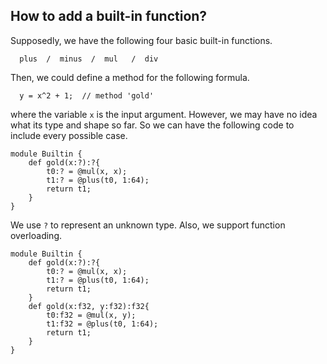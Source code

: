 ## How to add a built-in function?

Supposedly, we have the following four basic built-in functions.

```
  plus  /  minus  /  mul   /  div
```

Then, we could define a method for the following formula.

```
  y = x^2 + 1;  // method 'gold'
```

where the variable `x` is the input argument.  However, we may have no idea
what its type and shape so far.  So we can have the following code to include
every possible case.

```
module Builtin {
    def gold(x:?):?{
        t0:? = @mul(x, x);
        t1:? = @plus(t0, 1:64);
        return t1;
    }
}
```

We use `?` to represent an unknown type.  Also, we support function overloading.

```
module Builtin {
    def gold(x:?):?{
        t0:? = @mul(x, x);
        t1:? = @plus(t0, 1:64);
        return t1;
    }
    def gold(x:f32, y:f32):f32{
        t0:f32 = @mul(x, y);
        t1:f32 = @plus(t0, 1:64);
        return t1;
    }
}
```



